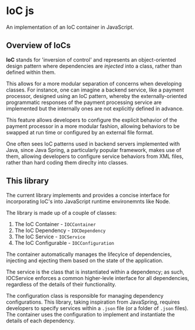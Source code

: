 # IoC js

An implementation of an IoC container in JavaScript.

## Overview of IoCs

**IoC** stands for 'inversion of control' and represents an object-oriented design pattern where dependencies are _injected_ into a class, rather than defined within them.

This allows for a more modular separation of concerns when developing classes. For instance, one can imagine a backend service, like a payment processor, designed using an IoC pattern, whereby the externally-oriented programmatic responses of the payment processing service are implemented but the internally ones are not explicitly defined in advance.

This feature allows developers to configure the explicit behavior of the payment processor in a more modular fashion, allowing behaviors to be swapped at run time or configured by an external file format.

One often sees IoC patterns used in backend servers implemented with Java, since Java Spring, a particularly popular framework, makes use of them, allowing developers to configure service behaviors from XML files, rather than hard coding them direclty into classes.

## This library

The current library implements and provides a concise interface for incorporating IoC's into JavaScript runtime environemnts like Node.

The library is made up of a couple of classes:

1. The IoC Container - `IOCContainer`
2. The IoC Dependency - `IOCDependency`
3. The IoC Service - `IOCService`
4. The IoC Configurable - `IOCConfiguration`

The container automatically manages the lifecylce of dependencies, injecting and ejecting them based on the state of the application.

The service is the class that is instantiated within a dependency; as such, IOCService enforces a common higher-levle interface for all dependencies, regardless of the details of their functionality.

The configuration class is responsible for managing dependency configurations. This library, taking inspiration from JavaSpring, requires developers to specify services within a `.json` file (or a folder of `.json` files). The container uses the configuration to implement and instantiate the details of each dependency.
